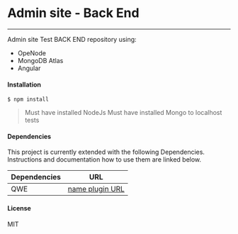 # Admin site - Back End 
-------------


Admin site Test BACK END repository using:
- OpeNode
- MongoDB Atlas
- Angular

#### Installation
```
$ npm install
```
> Must have installed NodeJs 
> Must have installed Mongo to localhost tests


#### Dependencies
This project is currently extended with the following Dependencies.
Instructions and documentation how to use them are linked below.

| Dependencies | URL |
| ------ | ------ |
| QWE | [name plugin URL](http://qwe.qwe/) |

#### License

MIT
```
```
